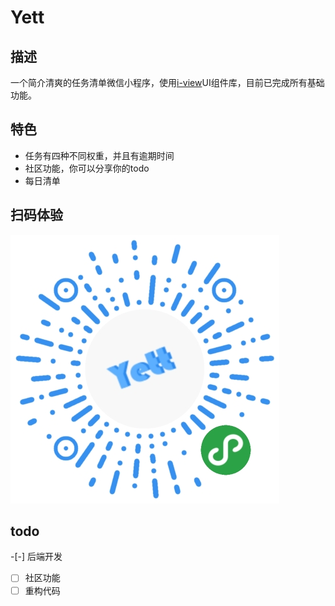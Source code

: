 # Yett

## 描述

一个简介清爽的任务清单微信小程序，使用[i-view](https://github.com/TalkingData/iview-weapp)UI组件库，目前已完成所有基础功能。

## 特色

- 任务有四种不同权重，并且有逾期时间
- 社区功能，你可以分享你的todo
- 每日清单


## 扫码体验

![](static/wechat_app.jpg)

## todo
 -[-] 后端开发
- [ ] 社区功能
- [ ] 重构代码